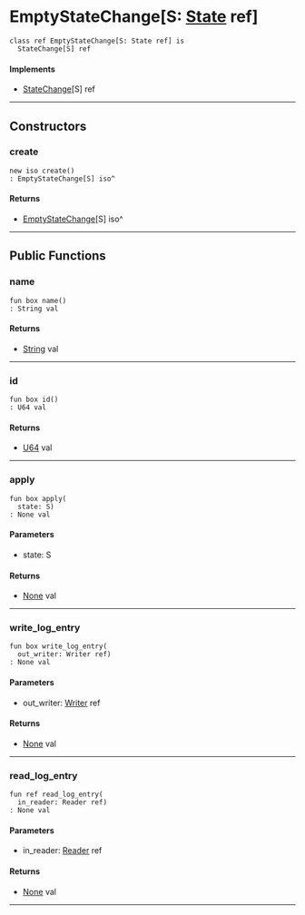# EmptyStateChange\[S: [State](wallaroo-core-state-State) ref\]

```pony
class ref EmptyStateChange[S: State ref] is
  StateChange[S] ref
```

#### Implements

* [StateChange](wallaroo-core-state-StateChange)\[S\] ref

---

## Constructors

### create

```pony
new iso create()
: EmptyStateChange[S] iso^
```

#### Returns

* [EmptyStateChange](wallaroo-core-state-EmptyStateChange)\[S\] iso^

---

## Public Functions

### name

```pony
fun box name()
: String val
```

#### Returns

* [String](builtin-String) val

---

### id

```pony
fun box id()
: U64 val
```

#### Returns

* [U64](builtin-U64) val

---

### apply

```pony
fun box apply(
  state: S)
: None val
```
#### Parameters

*   state: S

#### Returns

* [None](builtin-None) val

---

### write_log_entry

```pony
fun box write_log_entry(
  out_writer: Writer ref)
: None val
```
#### Parameters

*   out_writer: [Writer](buffered-Writer) ref

#### Returns

* [None](builtin-None) val

---

### read_log_entry

```pony
fun ref read_log_entry(
  in_reader: Reader ref)
: None val
```
#### Parameters

*   in_reader: [Reader](buffered-Reader) ref

#### Returns

* [None](builtin-None) val

---

